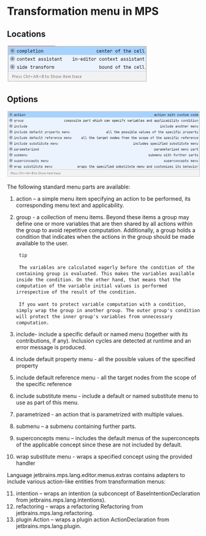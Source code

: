 # Transformation menu in MPS

## Locations

![Transformation menu locations](images/transformation-locations.jpg)

## Options

![Transformation menu options](images/transformations.jpg)

The following standard menu parts are available:

1. action – a simple menu item specifying an action to be performed, its corresponding menu text and applicability.
2. group - a collection of menu items. Beyond these items a group may define one or more variables that are then shared by all actions within the group to avoid repetitive computation. Additionally, a group holds a condition that indicates when the actions in the group should be made available to the user.

        tip

        The variables are calculated eagerly before the condition of the containing group is evaluated. This makes the variables available inside the condition. On the other hand, that means that the computation of the variable initial values is performed irrespective of the result of the condition.

        If you want to protect variable computation with a condition, simply wrap the group in another group. The outer group's condition will protect the inner group's variables from unnecessary computation.

3. include- include a specific default or named menu (together with its contributions, if any). Inclusion cycles are detected at runtime and an error message is produced.
4. include default property menu - all the possible values of the specified property
5. include default reference menu - all the target nodes from the scope of the specific reference
6. include substitute menu - include a default or named substitute menu to use as part of this menu.
7. parametrized - an action that is parametrized with multiple values.
8. submenu – a submenu containing further parts.
9. superconcepts menu – includes the default menus of the superconcepts of the applicable concept since these are not included by default.
10. wrap substitute menu - wraps a specified concept using the provided handler

Language jetbrains.mps.lang.editor.menus.extras contains adapters to include various action-like entities from transformation menus:

11. intention – wraps an intention (a subconcept of BaseIntentionDeclaration from jetbrains.mps.lang.intentions).
12. refactoring – wraps a refactoring Refactoring from jetbrains.mps.lang.refactoring.
13. plugin Action – wraps a plugin action ActionDeclaration from jetbrains.mps.lang.plugin.